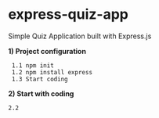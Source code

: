 # express-quiz-app
Simple Quiz Application built with Express.js

**1) Project configuration**

	 1.1 npm init
	 1.2 npm install express
	 1.3 Start coding
	 
**2) Start with coding**
	
	2.2

